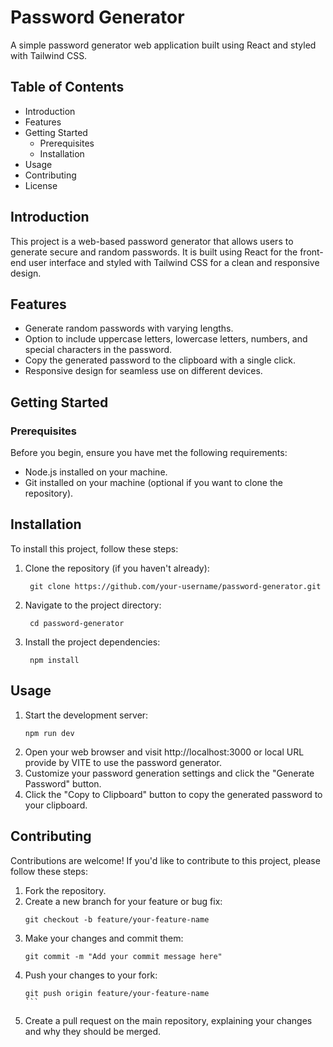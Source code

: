# Password Generator

A simple password generator web application built using React and styled with Tailwind CSS.

## Table of Contents
- Introduction
- Features
- Getting Started
  - Prerequisites
  - Installation
- Usage
- Contributing
- License

## Introduction
This project is a web-based password generator that allows users to generate secure and random passwords. It is built using React for the front-end user interface and styled with Tailwind CSS for a clean and responsive design.

## Features
- Generate random passwords with varying lengths.
- Option to include uppercase letters, lowercase letters, numbers, and special characters in the password.
- Copy the generated password to the clipboard with a single click.
- Responsive design for seamless use on different devices.

## Getting Started
### Prerequisites
Before you begin, ensure you have met the following requirements:
- Node.js installed on your machine.
- Git installed on your machine (optional if you want to clone the repository).

## Installation
To install this project, follow these steps:

1. Clone the repository (if you haven't already):
   ```shell
    git clone https://github.com/your-username/password-generator.git
    ```
2. Navigate to the project directory:
   ```shell
    cd password-generator
    ```  
3. Install the project dependencies:
   ```shell
    npm install
   ```
## Usage
1. Start the development server:
   ```shell
   npm run dev
   ```
2. Open your web browser and visit http://localhost:3000 or local URL provide by VITE to use the password generator.
3. Customize your password generation settings and click the "Generate Password" button.
4. Click the "Copy to Clipboard" button to copy the generated password to your clipboard.


## Contributing
Contributions are welcome! If you'd like to contribute to this project, please follow these steps:

1. Fork the repository.
2. Create a new branch for your feature or bug fix:
   ```shell
   git checkout -b feature/your-feature-name
   ```
3. Make your changes and commit them:
   ```shell
   git commit -m "Add your commit message here"
   ```
4. Push your changes to your fork:
   ````shell
   git push origin feature/your-feature-name
   ```
5. Create a pull request on the main repository, explaining your changes and why they should be merged.
